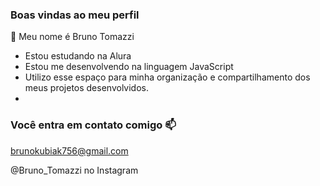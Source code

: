 ### Boas vindas ao meu perfil 

💙 Meu nome é Bruno Tomazzi

- Estou estudando na Alura
- Estou me desenvolvendo na linguagem JavaScript
- Utilizo esse espaço para minha organização e compartilhamento dos meus projetos desenvolvidos.
- 
### Você entra em contato comigo 📫

brunokubiak756@gmail.com 

@Bruno_Tomazzi no Instagram
